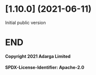 # [1.10.0] (2021-06-11)

Initial public version

# END

#### Copyright 2021 Adarga Limited
#### SPDX-License-Identifier: Apache-2.0
